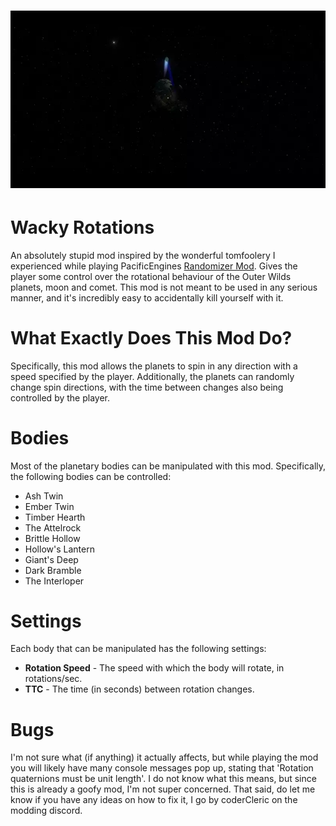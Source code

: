 # ![WackyRotations](Assets/spinny_bramble.webp)

# Wacky Rotations
An absolutely stupid mod inspired by the wonderful tomfoolery I experienced while playing PacificEngines [Randomizer Mod](https://outerwildsmods.com/mods/randomizer/). Gives the player some control over
the rotational behaviour of the Outer Wilds planets, moon and comet. This mod is not meant to be used in any serious manner, and it's incredibly easy to accidentally kill yourself with it.

# What Exactly Does This Mod Do?
Specifically, this mod allows the planets to spin in any direction with a speed specified by the player. Additionally, the planets can randomly change spin directions, with the time between changes also
being controlled by the player.

# Bodies
Most of the planetary bodies can be manipulated with this mod. Specifically, the following bodies can be controlled:
* Ash Twin<br />
* Ember Twin<br />
* Timber Hearth<br />
* The Attelrock<br />
* Brittle Hollow<br />
* Hollow's Lantern<br />
* Giant's Deep<br />
* Dark Bramble<br />
* The Interloper

# Settings
Each body that can be manipulated has the following settings:<br />
* **Rotation Speed** - The speed with which the body will rotate, in rotations/sec.<br />
* **TTC** - The time (in seconds) between rotation changes.<br />

# Bugs
I'm not sure what (if anything) it actually affects, but while playing the mod you will likely have many console messages pop up, stating that 'Rotation quaternions must be unit length'. I do not know
what this means, but since this is already a goofy mod, I'm not super concerned. That said, do let me know if you have any ideas on how to fix it, I go by coderCleric on the modding discord.